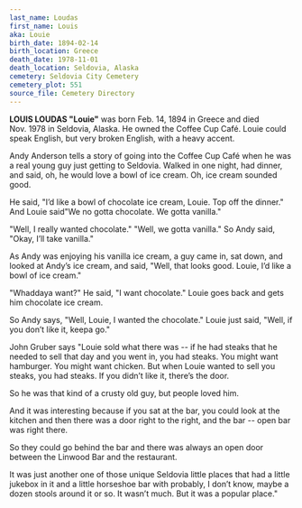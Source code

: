 ```yaml
---
last_name: Loudas
first_name: Louis
aka: Louie
birth_date: 1894-02-14
birth_location: Greece
death_date: 1978-11-01
death_location: Seldovia, Alaska
cemetery: Seldovia City Cemetery
cemetery_plot: 551
source_file: Cemetery Directory
---
```


**LOUIS LOUDAS "Louie"** was born Feb. 14, 1894 in Greece and died Nov. 1978 in
Seldovia, Alaska. He owned the Coffee Cup Café. Louie could speak
English, but very broken English, with a heavy accent.

Andy Anderson tells a story of going into the Coffee Cup Café when he
was a real young guy just getting to Seldovia. Walked in one night, had
dinner, and said, oh, he would love a bowl of ice cream. Oh, ice cream
sounded good.

He said, "I’d like a bowl of chocolate ice cream, Louie. Top off the
dinner." And Louie said"We no gotta chocolate. We gotta vanilla."

"Well, I really wanted chocolate." "Well, we gotta vanilla." So Andy
said, "Okay, I’ll take vanilla."

As Andy was enjoying his vanilla ice cream, a guy came in, sat down, and
looked at Andy’s ice cream, and said, "Well, that looks good. Louie, I’d
like a bowl of ice cream."

"Whaddaya want?" He said, "I want chocolate." Louie goes back and gets
him chocolate ice cream.

So Andy says, "Well, Louie, I wanted the chocolate." Louie just said,
"Well, if you don’t like it, keepa go."

John Gruber says "Louie sold what there was -- if he had steaks that he
needed to sell that day and you went in, you had steaks. You might want
hamburger. You might want chicken. But when Louie wanted to sell you
steaks, you had steaks. If you didn’t like it, there’s the door.

So he was that kind of a crusty old guy, but people loved him.

And it was interesting because if you sat at the bar, you could look at
the kitchen and then there was a door right to the right, and the bar --
open bar was right there.

So they could go behind the bar and there was always an open door
between the Linwood Bar and the restaurant.

It was just another one of those unique Seldovia little places that had
a little jukebox in it and a little horseshoe bar with probably, I don’t
know, maybe a dozen stools around it or so. It wasn’t much. But it was a
popular place."
